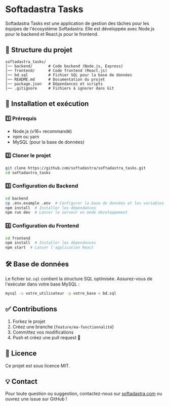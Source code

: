 # Softadastra Tasks

Softadastra Tasks est une application de gestion des tâches pour les équipes de l'écosystème Softadastra. Elle est développée avec Node.js pour le backend et React.js pour le frontend.

## 📂 Structure du projet

```
softadastra_tasks/
│── backend/       # Code backend (Node.js, Express)
│── frontend/      # Code frontend (React.js)
│── bd.sql         # Fichier SQL pour la base de données
│── README.md      # Documentation du projet
│── package.json   # Dépendances et scripts
│── .gitignore     # Fichiers à ignorer dans Git
```

## 🚀 Installation et exécution

### 1️⃣ Prérequis

- Node.js (v16+ recommandé)
- npm ou yarn
- MySQL (pour la base de données)

### 2️⃣ Cloner le projet

```bash
git clone https://github.com/softadastra/softadastra_tasks.git
cd softadastra_tasks
```

### 3️⃣ Configuration du Backend

```bash
cd backend
cp .env.example .env  # Configurer la base de données et les variables d'environnement
npm install  # Installer les dépendances
npm run dev  # Lancer le serveur en mode développement
```

### 4️⃣ Configuration du Frontend

```bash
cd frontend
npm install  # Installer les dépendances
npm start  # Lancer l'application React
```

## 🛠 Base de données

Le fichier `bd.sql` contient la structure SQL optimisée. Assurez-vous de l'exécuter dans votre base MySQL :

```bash
mysql -u votre_utilisateur -p votre_base < bd.sql
```

## ✅ Contributions

1. Forkez le projet
2. Créez une branche (`feature/ma-fonctionnalité`)
3. Committez vos modifications
4. Push et créez une pull request 🚀

## 📜 Licence

Ce projet est sous licence MIT.

## 💡 Contact

Pour toute question ou suggestion, contactez-nous sur [softadastra.com](https://softadastra.com) ou ouvrez une issue sur GitHub !
